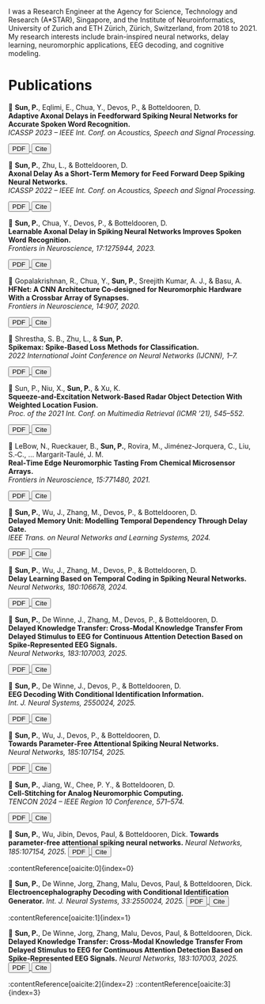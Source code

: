 
I was a Research Engineer at the Agency for Science, Technology and Research (A*STAR), Singapore, and the Institute of Neuroinformatics, University of Zurich and ETH Zürich, Zürich, Switzerland, from 2018 to 2021. My research interests include brain-inspired neural networks, delay learning, neuromorphic applications, EEG decoding, and cognitive modeling.

Publications
======
<!-- Publications list for Pengfei Sun -->

<!-- 1. Adaptive Axonal Delays (ICASSP 2023) -->
📄 <strong>Sun, P.</strong>, Eqlimi, E., Chua, Y., Devos, P., &amp; Botteldooren, D.  
<strong>Adaptive Axonal Delays in Feedforward Spiking Neural Networks for Accurate Spoken Word Recognition.</strong>  
<em>ICASSP 2023 – IEEE Int. Conf. on Acoustics, Speech and Signal Processing.</em>

<a href="https://doi.org/10.1109/ICASSP49357.2023.10094768" target="_blank">
  <button>PDF</button>
</a>
<button onclick="showBibtex('bib1')">Cite</button>
<div id="bib1" style="display:none; position:fixed; top:20%; left:50%; transform:translateX(-50%); background:#fff; border:1px solid #ccc; padding:1em; z-index:100; max-width:600px;">
  <pre id="txt1" style="white-space:pre-wrap;">
@inproceedings{sun2023adaptive,
  title={Adaptive Axonal Delays in Feedforward Spiking Neural Networks for Accurate Spoken Word Recognition},
  author={Sun, Pengfei and Eqlimi, Ehsan and Chua, Yansong and Devos, Paul and Botteldooren, Dick},
  booktitle={ICASSP 2023 - IEEE Int. Conf. on Acoustics, Speech and Signal Processing},
  year={2023},
  doi={10.1109/ICASSP49357.2023.10094768}
}
  </pre>
  <button onclick="copyBib('txt1')">Copy</button>
  <button onclick="hideBib('bib1')">Close</button>
</div>

<!-- 2. Axonal Delay as Short‑Term Memory (ICASSP 2022) -->
📄 <strong>Sun, P.</strong>, Zhu, L., &amp; Botteldooren, D.  
<strong>Axonal Delay As a Short‑Term Memory for Feed Forward Deep Spiking Neural Networks.</strong>  
<em>ICASSP 2022 – IEEE Int. Conf. on Acoustics, Speech and Signal Processing.</em>

<a href="https://arxiv.org/abs/2205.02115" target="_blank">
  <button>PDF</button>
</a>
<button onclick="showBibtex('bib2')">Cite</button>
<div id="bib2" style="display:none; position:fixed; top:20%; left:50%; transform:translateX(-50%); background:#fff; border:1px solid #ccc; padding:1em; z-index:100; max-width:600px;">
  <pre id="txt2" style="white-space:pre-wrap;">
@article{sun2022axonal,
  title={Axonal Delay As a Short-Term Memory for Feed Forward Deep Spiking Neural Networks},
  author={Sun, Pengfei and Zhu, Longwei and Botteldooren, Dick},
  journal={CoRR},
  volume={abs/2205.02115},
  year={2022},
  url={https://arxiv.org/abs/2205.02115}
}
  </pre>
  <button onclick="copyBib('txt2')">Copy</button>
  <button onclick="hideBib('bib2')">Close</button>
</div>

<!-- 3. Learnable Axonal Delay (Frontiers in Neurosci. 2023) -->
📄 <strong>Sun, P.</strong>, Chua, Y., Devos, P., &amp; Botteldooren, D.  
<strong>Learnable Axonal Delay in Spiking Neural Networks Improves Spoken Word Recognition.</strong>  
<em>Frontiers in Neuroscience, 17:1275944, 2023.</em>

<a href="https://doi.org/10.3389/fnins.2023.1275944" target="_blank">
  <button>PDF</button>
</a>
<button onclick="showBibtex('bib3')">Cite</button>
<div id="bib3" style="display:none; position:fixed; top:20%; left:50%; transform:translateX(-50%); background:#fff; border:1px solid #ccc; padding:1em; z-index:100; max-width:600px;">
  <pre id="txt3" style="white-space:pre-wrap;">
@article{sun2023learnable,
  title={Learnable Axonal Delay in Spiking Neural Networks Improves Spoken Word Recognition},
  author={Sun, Pengfei and Chua, Yansong and Devos, Paul and Botteldooren, Dick},
  journal={Frontiers in Neuroscience},
  volume={17},
  pages={1275944},
  year={2023},
  doi={10.3389/fnins.2023.1275944}
}
  </pre>
  <button onclick="copyBib('txt3')">Copy</button>
  <button onclick="hideBib('bib3')">Close</button>
</div>

<!-- 4. HFNet (Frontiers in Neurosci. 2020) -->
📄 Gopalakrishnan, R., Chua, Y., <strong>Sun, P.</strong>, Sreejith Kumar, A. J., &amp; Basu, A.  
<strong>HFNet: A CNN Architecture Co‑designed for Neuromorphic Hardware With a Crossbar Array of Synapses.</strong>  
<em>Frontiers in Neuroscience, 14:907, 2020.</em>

<a href="https://doi.org/10.3389/fnins.2020.00907" target="_blank">
  <button>PDF</button>
</a>
<button onclick="showBibtex('bib4')">Cite</button>
<div id="bib4" style="display:none; position:fixed; top:20%; left:50%; transform:translateX(-50%); background:#fff; border:1px solid #ccc; padding:1em; z-index:100; max-width:600px;">
  <pre id="txt4" style="white-space:pre-wrap;">
@article{gopalakrishnan2020hfnet,
  title={HFNet: A CNN Architecture Co‐designed for Neuromorphic Hardware With a Crossbar Array of Synapses},
  author={Gopalakrishnan, Roshan and Chua, Yansong and Sun, Pengfei and Sreejith Kumar, Ashish Jith and Basu, Arindam},
  journal={Frontiers in Neuroscience},
  volume={14},
  pages={907},
  year={2020},
  doi={10.3389/fnins.2020.00907}
}
  </pre>
  <button onclick="copyBib('txt4')">Copy</button>
  <button onclick="hideBib('bib4')">Close</button>
</div>

<!-- 5. Spikemax (IJCNN 2022) -->
📄 Shrestha, S. B., Zhu, L., &amp; <strong>Sun, P.</strong>  
<strong>Spikemax: Spike‑Based Loss Methods for Classification.</strong>  
<em>2022 International Joint Conference on Neural Networks (IJCNN), 1–7.</em>

<a href="https://doi.org/10.1109/IJCNN55064.2022.9892379" target="_blank">
  <button>PDF</button>
</a>
<button onclick="showBibtex('bib5')">Cite</button>
<div id="bib5" style="display:none; position:fixed; top:20%; left:50%; transform:translateX(-50%); background:#fff; border:1px solid #ccc; padding:1em; z-index:100; max-width:600px;">
  <pre id="txt5" style="white-space:pre-wrap;">
@inproceedings{shrestha2022spikemax,
  title={Spikemax: Spike‐Based Loss Methods for Classification},
  author={Shrestha, Sumit Bam and Zhu, Longwei and Sun, Pengfei},
  booktitle={2022 International Joint Conference on Neural Networks (IJCNN)},
  pages={1--7},
  year={2022},
  doi={10.1109/IJCNN55064.2022.9892379}
}
  </pre>
  <button onclick="copyBib('txt5')">Copy</button>
  <button onclick="hideBib('bib5')">Close</button>
</div>

<!-- 6. Squeeze‑and‑Excitation (ICMR 2021) -->
📄 Sun, P., Niu, X., <strong>Sun, P.</strong>, &amp; Xu, K.  
<strong>Squeeze‑and‑Excitation Network‑Based Radar Object Detection With Weighted Location Fusion.</strong>  
<em>Proc. of the 2021 Int. Conf. on Multimedia Retrieval (ICMR ’21), 545–552.</em>

<a href="https://doi.org/10.1145/3460426.3463654" target="_blank">
  <button>PDF</button>
</a>
<button onclick="showBibtex('bib6')">Cite</button>
<div id="bib6" style="display:none; position:fixed; top:20%; left:50%; transform:translateX(-50%); background:#fff; border:1px solid #ccc; padding:1em; z-index:100; max-width:600px;">
  <pre id="txt6" style="white-space:pre-wrap;">
@inproceedings{sun2021squeezeandexcitation,
  title={Squeeze‐and‐Excitation Network‐Based Radar Object Detection With Weighted Location Fusion},
  author={Sun, Pengliang and Niu, Xuetong and Sun, Pengfei and Xu, Kele},
  booktitle={Proceedings of the 2021 International Conference on Multimedia Retrieval},
  pages={545–552},
  year={2021},
  doi={10.1145/3460426.3463654}
}
  </pre>
  <button onclick="copyBib('txt6')">Copy</button>
  <button onclick="hideBib('bib6')">Close</button>
</div>

<!-- 7. Real‑Time Edge Neuromorphic Tasting (Frontiers in Neurosci. 2021) -->
📄 LeBow, N., Rueckauer, B., <strong>Sun, P.</strong>, Rovira, M., Jiménez‑Jorquera, C., Liu, S.‑C., … Margarit‑Taulé, J. M.  
<strong>Real‑Time Edge Neuromorphic Tasting From Chemical Microsensor Arrays.</strong>  
<em>Frontiers in Neuroscience, 15:771480, 2021.</em>

<a href="https://doi.org/10.3389/fnins.2021.771480" target="_blank">
  <button>PDF</button>
</a>
<button onclick="showBibtex('bib7')">Cite</button>
<div id="bib7" style="display:none; position:fixed; top:20%; left:50%; transform:translateX(-50%); background:#fff; border:1px solid #ccc; padding:1em; z-index:100; max-width:600px;">
  <pre id="txt7" style="white-space:pre-wrap;">
@article{lebow2021neuromorphic,
  title={Real‐Time Edge Neuromorphic Tasting From Chemical Microsensor Arrays},
  author={LeBow, Nicholas and Rueckauer, Bodo and Sun, Pengfei and Rovira, Meritxell and Jim{\'e}nez-Jorquera, Cecilia and Liu, Shih‐Chii and Margarit‐Taulé, Josep Maria},
  journal={Frontiers in Neuroscience},
  volume={15},
  pages={771480},
  year={2021},
  doi={10.3389/fnins.2021.771480}
}
  </pre>
  <button onclick="copyBib('txt7')">Copy</button>
  <button onclick="hideBib('bib7')">Close</button>
</div>

<!-- 8. Delayed Memory Unit (TNNLS 2024) -->
📄 <strong>Sun, P.</strong>, Wu, J., Zhang, M., Devos, P., &amp; Botteldooren, D.  
<strong>Delayed Memory Unit: Modelling Temporal Dependency Through Delay Gate.</strong>  
<em>IEEE Trans. on Neural Networks and Learning Systems, 2024.</em>

<a href="https://arxiv.org/abs/2310.14982" target="_blank">
  <button>PDF</button>
</a>
<button onclick="showBibtex('bib8')">Cite</button>
<div id="bib8" style="display:none; position:fixed; top:20%; left:50%; transform:translateX(-50%); background:#fff; border:1px solid #ccc; padding:1em; z-index:100; max-width:600px;">
  <pre id="txt8" style="white-space:pre-wrap;">
@article{sun2024dmu,
  title={Delayed Memory Unit: Modelling Temporal Dependency Through Delay Gate},
  author={Sun, Pengfei and Wu, Jibin and Zhang, Malu and Devos, Paul and Botteldooren, Dick},
  journal={IEEE Transactions on Neural Networks and Learning Systems},
  year={2024},
  url={https://arxiv.org/abs/2310.14982}
}
  </pre>
  <button onclick="copyBib('txt8')">Copy</button>
  <button onclick="hideBib('bib8')">Close</button>
</div>

<!-- 9. Delay Learning Based on Temporal Coding (Neural Networks 180, 2024) -->
📄 <strong>Sun, P.</strong>, Wu, J., Zhang, M., Devos, P., &amp; Botteldooren, D.  
<strong>Delay Learning Based on Temporal Coding in Spiking Neural Networks.</strong>  
<em>Neural Networks, 180:106678, 2024.</em>

<a href="https://doi.org/10.1016/j.neunet.2024.106678" target="_blank">
  <button>PDF</button>
</a>
<button onclick="showBibtex('bib9')">Cite</button>
<div id="bib9" style="display:none; position:fixed; top:20%; left:50%; transform:translateX(-50%); background:#fff; border:1px solid #ccc; padding:1em; z-index:100; max-width:600px;">
  <pre id="txt9" style="white-space:pre-wrap;">
@article{sun2024dl,
  title={Delay Learning Based on Temporal Coding in Spiking Neural Networks},
  author={Sun, Pengfei and Wu, Jibin and Zhang, Malu and Devos, Paul and Botteldooren, Dick},
  journal={Neural Networks},
  volume={180},
  pages={106678},
  year={2024},
  doi={10.1016/j.neunet.2024.106678}
}
  </pre>
  <button onclick="copyBib('txt9')">Copy</button>
  <button onclick="hideBib('bib9')">Close</button>
</div>

<!-- 10. Delay Learning Based on Temporal Coding (CoRR) – duplicate removed -->

<!-- 11. Delayed Knowledge Transfer (Neural Networks 183, 2025) -->
📄 <strong>Sun, P.</strong>, De Winne, J., Zhang, M., Devos, P., &amp; Botteldooren, D.  
<strong>Delayed Knowledge Transfer: Cross‑Modal Knowledge Transfer From Delayed Stimulus to EEG for Continuous Attention Detection Based on Spike‑Represented EEG Signals.</strong>  
<em>Neural Networks, 183:107003, 2025.</em>

<a href="https://doi.org/10.1016/j.neunet.2025.107003" target="_blank">
  <button>PDF</button>
</a>
<button onclick="showBibtex('bib11')">Cite</button>
<div id="bib11" style="display:none; position:fixed; top:20%; left:50%; transform:translateX(-50%); background:#fff; border:1px solid #ccc; padding:1em; z-index:100; max-width:600px;">
  <pre id="txt11" style="white-space:pre-wrap;">
@article{sun2025dkt,
  title={Delayed Knowledge Transfer: Cross‐Modal Knowledge Transfer From Delayed Stimulus to EEG for Continuous Attention Detection Based on Spike‐Represented EEG Signals},
  author={Sun, Pengfei and De Winne, Jorg and Zhang, Malu and Devos, Paul and Botteldooren, Dick},
  journal={Neural Networks},
  volume={183},
  pages={107003},
  year={2025},
  doi={10.1016/j.neunet.2025.107003}
}
  </pre>
  <button onclick="copyBib('txt11')">Copy</button>
  <button onclick="hideBib('bib11')">Close</button>
</div>

<!-- 12. EEG Decoding With Conditional Identification (Int. J. Neural Systems 2025) -->
📄 <strong>Sun, P.</strong>, De Winne, J., Devos, P., &amp; Botteldooren, D.  
<strong>EEG Decoding With Conditional Identification Information.</strong>  
<em>Int. J. Neural Systems, 2550024, 2025.</em>

<a href="https://doi.org/10.1142/S0129065725500249" target="_blank">
  <button>PDF</button>
</a>
<button onclick="showBibtex('bib12')">Cite</button>
<div id="bib12" style="display:none; position:fixed; top:20%; left:50%; transform:translateX(-50%); background:#fff; border:1px solid #ccc; padding:1em; z-index:100; max-width:600px;">
  <pre id="txt12" style="white-space:pre-wrap;">
@article{sun2025eegdecoding,
  title={EEG Decoding With Conditional Identification Information},
  author={Sun, Pengfei and De Winne, Jorg and Devos, Paul and Botteldooren, Dick},
  journal={International Journal of Neural Systems},
  volume={33},
  pages={2550024},
  year={2025},
  doi={10.1142/S0129065725500249}
}
  </pre>
  <button onclick="copyBib('txt12')">Copy</button>
  <button onclick="hideBib('bib12')">Close</button>
</div>

<!-- 13. Towards Parameter‑Free Attentional SNNs (Neural Networks 185, 2025) -->
📄 <strong>Sun, P.</strong>, Wu, J., Devos, P., &amp; Botteldooren, D.  
<strong>Towards Parameter‑Free Attentional Spiking Neural Networks.</strong>  
<em>Neural Networks, 185:107154, 2025.</em>

<a href="https://doi.org/10.1016/j.neunet.2025.107154" target="_blank">
  <button>PDF</button>
</a>
<button onclick="showBibtex('bib13')">Cite</button>
<div id="bib13" style="display:none; position:fixed; top:20%; left:50%; transform:translateX(-50%); background:#fff; border:1px solid #ccc; padding:1em; z-index:100; max-width:600px;">
  <pre id="txt13" style="white-space:pre-wrap;">
@article{sun2025parameterfree,
  title={Towards Parameter‐Free Attentional Spiking Neural Networks},
  author={Sun, Pengfei and Wu, Jibin and Devos, Paul and Botteldooren, Dick},
  journal={Neural Networks},
  volume={185},
  pages={107154},
  year={2025},
  doi={10.1016/j.neunet.2025.107154}
}
  </pre>
  <button onclick="copyBib('txt13')">Copy</button>
  <button onclick="hideBib('bib13')">Close</button>
</div>

<!-- 14. Cell‑Stitching for Analog Neuromorphic Computing (TENCON 2024) -->
📄 <strong>Sun, P.</strong>, Jiang, W., Chee, P. Y., &amp; Botteldooren, D.  
<strong>Cell‑Stitching for Analog Neuromorphic Computing.</strong>  
<em>TENCON 2024 – IEEE Region 10 Conference, 571–574.</em>

<a href="https://doi.org/10.1109/TENCON63392.2024.10745678" target="_blank">
  <button>PDF</button>
</a>
<button onclick="showBibtex('bib14')">Cite</button>
<div id="bib14" style="display:none; position:fixed; top:20%; left:50%; transform:translateX(-50%); background:#fff; border:1px solid #ccc; padding:1em; z-index:100; max-width:600px;">
  <pre id="txt14" style="white-space:pre-wrap;">
@inproceedings{sun2024cellstitching,
  title={Cell‐Stitching for Analog Neuromorphic Computing},
  author={Sun, Pengfei and Jiang, Wenyu and Chee, Pei Yee and Botteldooren, Dick},
  booktitle={TENCON 2024 – IEEE Region 10 Conference},
  pages={571--574},
  year={2024},
  doi={10.1109/TENCON63392.2024.10745678}
}
  </pre>
  <button onclick="copyBib('txt14')">Copy</button>
  <button onclick="hideBib('bib14')">Close</button>
</div>

<!-- 15. Real‑Time Edge Neuromorphic Tasting (duplicate omitted) -->

<script>
function showBibtex(id){document.getElementById(id).style.display='block';}
function hideBib(id){document.getElementById(id).style.display='none';}
function copyBib(txtId){
  navigator.clipboard.writeText(document.getElementById(txtId).innerText)
    .then(_=>alert('BibTeX copied!'));
}
</script>

<!-- 15. Towards parameter-free attentional spiking neural networks -->

📄 <strong>Sun, P.</strong>, Wu, Jibin, Devos, Paul, & Botteldooren, Dick.
<strong>Towards parameter‑free attentional spiking neural networks.</strong>
<em>Neural Networks, 185:107154, 2025.</em>
<a href="https://doi.org/10.1016/j.neunet.2025.107154" target="_blank"> <button>PDF</button> </a> <button onclick="showBibtex('bib15')">Cite</button> <div id="bib15" style="display:none; position:fixed; top:20%; left:50%; transform:translateX(-50%); background:#fff; border:1px solid #ccc; padding:1em; z-index:100; max-width:600px;"> <pre id="txt15" style="white-space:pre-wrap;"> @article{sun2025parameterfree, title={Towards parameter‐free attentional spiking neural networks}, author={Sun, Pengfei and Wu, Jibin and Devos, Paul and Botteldooren, Dick}, journal={Neural Networks}, volume={185}, pages={107154}, year={2025}, doi={10.1016/j.neunet.2025.107154} } </pre> <button onclick="copyBib('txt15')">Copy</button> <button onclick="hideBibtex('bib15')">Close</button> </div> :contentReference[oaicite:0]{index=0} <!-- 16. Electroencephalography Decoding with Conditional Identification Generator -->

📄 <strong>Sun, P.</strong>, De Winne, Jorg, Zhang, Malu, Devos, Paul, & Botteldooren, Dick.
<strong>Electroencephalography Decoding with Conditional Identification Generator.</strong>
<em>Int. J. Neural Systems, 33:2550024, 2025.</em>
<a href="https://doi.org/10.1142/S0129065725500248" target="_blank"> <button>PDF</button> </a> <button onclick="showBibtex('bib16')">Cite</button> <div id="bib16" style="display:none; position:fixed; top:20%; left:50%; transform:translateX(-50%); background:#fff; border:1px solid #ccc; padding:1em; z-index:100; max-width:600px;"> <pre id="txt16" style="white-space:pre-wrap;"> @article{sun2025eegdecoding, title={Electroencephalography Decoding with Conditional Identification Generator}, author={Sun, Pengfei and De Winne, Jorg and Zhang, Malu and Devos, Paul and Botteldooren, Dick}, journal={International Journal of Neural Systems}, volume={33}, pages={2550024}, year={2025}, doi={10.1142/S0129065725500248} } </pre> <button onclick="copyBib('txt16')">Copy</button> <button onclick="hideBibtex('bib16')">Close</button> </div> :contentReference[oaicite:1]{index=1} <!-- 17. Delayed Knowledge Transfer for Continuous Attention Detection -->

📄 <strong>Sun, P.</strong>, De Winne, Jorg, Zhang, Malu, Devos, Paul, & Botteldooren, Dick.
<strong>Delayed Knowledge Transfer: Cross‑Modal Knowledge Transfer From Delayed Stimulus to EEG for Continuous Attention Detection Based on Spike‑Represented EEG Signals.</strong>
<em>Neural Networks, 183:107003, 2025.</em>
<a href="https://doi.org/10.1016/j.neunet.2025.107003" target="_blank"> <button>PDF</button> </a> <button onclick="showBibtex('bib17')">Cite</button> <div id="bib17" style="display:none; position:fixed; top:20%; left:50%; transform:translateX(-50%); background:#fff; border:1px solid #ccc; padding:1em; z-index:100; max-width:600px;"> <pre id="txt17" style="white-space:pre-wrap;"> @article{sun2025dkt, title={Delayed Knowledge Transfer: Cross‐Modal Knowledge Transfer From Delayed Stimulus to EEG for Continuous Attention Detection Based on Spike‐Represented EEG Signals}, author={Sun, Pengfei and De Winne, Jorg and Zhang, Malu and Devos, Paul and Botteldooren, Dick}, journal={Neural Networks}, volume={183}, pages={107003}, year={2025}, doi={10.1016/j.neunet.2025.107003} } </pre> <button onclick="copyBib('txt17')">Copy</button> <button onclick="hideBibtex('bib17')">Close</button> </div> :contentReference[oaicite:2]{index=2} ::contentReference[oaicite:3]{index=3}





